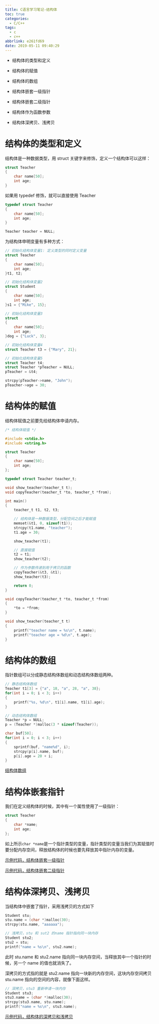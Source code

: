 ```yaml
---
title: C语言学习笔记-结构体
toc: true
categories:
  - C/C++
tags:
  - c
  - c++
abbrlink: e261fd69
date: 2019-05-11 09:40:29
---
```


- 结构体的类型和定义

- 结构体的赋值

- 结构体的数组

- 结构体嵌套一级指针
- 结构体嵌套二级指针
- 结构体作为函数参数
- 结构体深拷贝、浅拷贝

<!-- more -->

# 结构体的类型和定义

结构体是一种数据类型，用 struct 关键字来修饰，定义一个结构体可以这样：

```c
struct Teacher
{
    char name[50];
    int age;
}
```

如果用 typedef 修饰，就可以直接使用 Teacher 

```c
typedef struct Teacher
{
    char name[50];
    int age;
}

Teacher teacher = NULL;
```

为结构体申明变量有多种方式：

```c
// 初始化结构体变量1: 定义类型的同时定义变量
struct Teacher
{
    char name[50];
    int age;
}t1, t2;

// 初始化结构体变量2
struct Student
{
    char name[50];
    int age;
}s1 = {"Mike", 15}; 

// 初始化结构体变量3
struct
{
    char name[50];
    int age;
}dog = {"Luck", 3}; 

// 初始化结构体变量4
struct Teacher t3 = {"Mary", 21};

// 初始化结构体变量5
struct Teacher t4;
struct Teacher *pTeacher = NULL;
pTeacher = &t4;

strcpy(pTeacher->name, "John");
pTeacher->age = 30;
```



# 结构体的赋值

结构体赋值之前要先给结构体申请内存。

```c
/* 结构体赋值 */

#include <stdio.h>
#include <string.h>

struct Teacher
{
    char name[50];
    int age;
};

typedef struct Teacher teacher_t;

void show_teacher(teacher_t t);
void copyTeacher(teacher_t *to, teacher_t *from);

int main()
{
    teacher_t t1, t2, t3;

    // 结构体是一种数据类型，分配空间之后才能赋值
    memset(&t1, 0, sizeof(t1));
    strcpy(t1.name, "teacher");
    t1.age = 30;

    show_teacher(t1);

    // 直接赋值
    t2 = t1;
    show_teacher(t2);

    // 作为参数传递到用于拷贝的函数
    copyTeacher(&t3, &t1);
    show_teacher(t3);

    return 0;
}

void copyTeacher(teacher_t *to, teacher_t *from)
{
    *to = *from;
}

void show_teacher(teacher_t t)
{
    printf("teacher name = %s\n", t.name);
    printf("teacher age = %d\n", t.age);
}
```



# 结构体的数组

指针数组可以分成静态结构体数组和动态结构体数组两种。

```c
// 静态结构体数组
Teacher t1[3] = {"a", 18, "a", 28, "a", 38};
for(int i = 0; i < 3; i++)
{
	printf("%s, %d\n", t1[i].name, t1[i].age);
}

// 动态结构体数组
Teacher *p = NULL;
p = (Teacher *)malloc(3 * sizeof(Teacher));

char buf[50];
for(int i = 0; i < 3; i++)
{
	sprintf(buf, "name%d", i);
	strcpy(p[i].name, buf);
	p[i].age = 20 + i;
}
```

[结构体数组](https://github.com/YujieShui/up-up-c/blob/master/struct/struct03.c)

# 结构体嵌套指针

我们在定义结构体的时候，其中有一个属性使用了一级指针：

```c
struct Teacher
{
    char *name;
    int age;
};
```

如上所示`char *name`是一个指针类型的变量，指针类型的变量当我们为其赋值时要分配内存空间，释放结构体的时候也要先释放其中指针内存的变量。

[示例代码，结构体嵌套一级指针](https://github.com/YujieShui/up-up-c/blob/master/struct/struct04.c)

[示例代码，结构体嵌套二级指针](https://github.com/YujieShui/up-up-c/blob/master/struct/struct06.c)

#  结构体深拷贝、浅拷贝

当结构体中嵌套了指针，采用浅拷贝的方式如下

```c
Student stu;
stu.name = (char *)malloc(30);
strcpy(stu.name, "aaaaaa");

// 浅拷贝，stu 和 sut2 的name 指针指向同一块内存
Student stu2;
stu2 = stu;
printf("name = %s\n", stu2.name);
```

此时 stu.name 和 stu2.name 指向同一块内存空间，当释放其中一个指针的时候，另一个 name 的值也就消失了。

深拷贝的方式指的就是 stu2.name 指向一块新的内存空间，这块内存空间拷贝 stu.name 指向的空间的内容，就像下面这样。

```c
// 深拷贝，stu3 重新申请一块内存
Student stu3;
stu3.name = (char *)malloc(30);
strcpy(stu3.name, stu.name);
printf("name = %s\n", stu3.name);
```

[示例代码，结构体的深拷贝和浅拷贝](https://github.com/YujieShui/up-up-c/blob/master/struct/struct07.c)